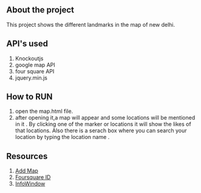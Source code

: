 ## About the project

This project shows the different landmarks in the map of new delhi.

## API's used

1. Knockoutjs
2. google map API
3. four square API
4. jquery.min.js

## How to RUN

1. open the map.html file.
2. after opening it,a map will appear and some locations will be mentioned in it .
  By clicking one of the marker or locations it will show the likes of that locations.
  Also there is a serach box where you can search your location by typing the location name .

## Resources

1. <a href="https://developers.google.com/maps/documentation/javascript/adding-a-google-map">Add Map</a>
2. <a href="https://foursquare.com/">Foursquare ID</a>
3. <a href="https://developers.google.com/maps/documentation/javascript/examples/infowindow-simple">InfoWindow</a>
